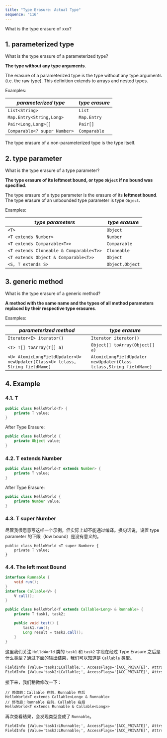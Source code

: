 ```yaml
---
title: "Type Erasure: Actual Type"
sequence: "116"
---
```


What is the type erasure of xxx?

## 1. parameterized type

What is the type erasure of a parameterized type?

**The type without any type arguments**.

The erasure of a parameterized type is the type without any type arguments (i.e. the raw type). This definition extends to arrays and nested types.

Examples:

| *parameterized type*         | *type erasure* |
| ---------------------------- | -------------- |
| `List<String>`               | `List`         |
| `Map.Entry<String,Long>`     | `Map.Entry`    |
| `Pair<Long,Long>[]`          | `Pair[]`       |
| `Comparable<? super Number>` | `Comparable`   |

The type erasure of a non-parameterized type is the type itself.

## 2. type parameter

What is the type erasure of a type parameter?

**The type erasure of its leftmost bound, or type `Object` if no bound was specified**.

The type erasure of a type parameter is the erasure of its **leftmost bound**. The type erasure of an unbounded type parameter is type `Object`.

Examples:

| *type parameters*                       | *type erasure*  |
| --------------------------------------- | --------------- |
| `<T>`                                   | `Object`        |
| `<T extends Number>`                    | `Number`        |
| `<T extends Comparable<T>>`             | `Comparable`    |
| `<T extends Cloneable & Comparable<T>>` | `Cloneable`     |
| `<T extends Object & Comparable<T>>`    | `Object`        |
| `<S, T extends S>`                      | `Object,Object` |

## 3. generic method

What is the type erasure of a generic method?

**A method with the same name and the types of all method parameters replaced by their respective type erasures**.

Examples:

| *parameterized method* | *type erasure* |
| --- | --- |
| `Iterator<E> iterator()` | `Iterator iterator()` |
| `<T> T[] toArray(T[] a)` | `Object[] toArray(Object[] a)` |
| `<U> AtomicLongFieldUpdater<U> newUpdater(Class<U> tclass, String fieldName)` | `AtomicLongFieldUpdater newUpdater(Class tclass,String fieldName)` |

## 4. Example

### 4.1. T

```java
public class HelloWorld<T> {
    private T value;
}
```

After Type Erasure:

```java
public class HelloWorld {
    private Object value;
}
```

### 4.2. T extends Number

```java
public class HelloWorld<T extends Number> {
    private T value;
}
```

After Type Erasure:

```java
public class HelloWorld {
    private Number value;
}
```

### 4.3. T super Number

尽管我很愿意写这样一个示例，但实际上却不能通过编译。换句话说，设置 type parameter 的下限（low bound）是没有意义的。

```text
public class HelloWorld <T super Number> {
    private T value;
}
```

### 4.4. The left most Bound

```java
interface Runnable {
    void run();
}
interface Callable<V> {
    V call();
}

public class HelloWorld<T extends Callable<Long> & Runnable> {
    private T task1, task2;

    public void test() {
        task1.run();
        Long result = task2.call();
    }
}
```

这里我们关注 `HelloWorld` 类的 `task1` 和 `task2` 字段在经过 Type Erasure 之后是什么类型？通过下面的输出结果，我们可以知道是 `Callable` 类型。

```txt
FieldInfo {Value='task1:LCallable;', AccessFlags='[ACC_PRIVATE]', Attrs='[Signature]', HexCode='0002000a000b0001000c00000002000d'}
FieldInfo {Value='task2:LCallable;', AccessFlags='[ACC_PRIVATE]', Attrs='[Signature]', HexCode='0002000e000b0001000c00000002000d'}
```

接下来，我们稍微修改一下：

```text
// 修改前：Callable 在前，Runnable 在后
HelloWorld<T extends Callable<Long> & Runnable>
// 修改后：Runnable 在前，Callable 在后
HelloWorld<T extends Runnable & Callable<Long>>
```

再次查看结果，会发现类型变成了 `Runnable`。

```txt
FieldInfo {Value='task1:LRunnable;', AccessFlags='[ACC_PRIVATE]', Attrs='[Signature]', HexCode='0002000a000b0001000c00000002000d'}
FieldInfo {Value='task2:LRunnable;', AccessFlags='[ACC_PRIVATE]', Attrs='[Signature]', HexCode='0002000e000b0001000c00000002000d'}
```
